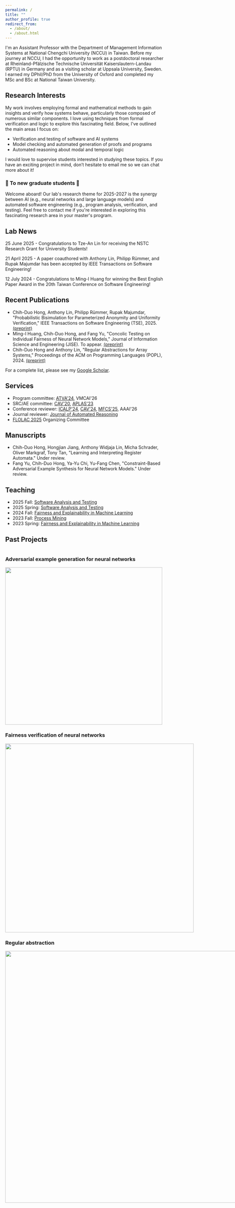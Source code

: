 ```yaml
---
permalink: /
title: ""
author_profile: true
redirect_from: 
  - /about/
  - /about.html
---
```


I'm an Assistant Professor with the Department of Management Information Systems at National Chengchi University (NCCU) in Taiwan. Before my journey at NCCU, I had the opportunity to work as a postdoctoral researcher at Rheinland-Pfälzische Technische Universität Kaiserslautern-Landau (RPTU) in Germany and as a visiting scholar at Uppsala University, Sweden. I earned my DPhil/PhD from the University of Oxford and completed my MSc and BSc at National Taiwan University.

Research Interests
-----
My work involves employing formal and mathematical methods to gain insights and verify how systems behave, particularly those composed of numerous similar components. I love using techniques from formal verification and logic to explore this fascinating field. Below, I've outlined the main areas I focus on:

- Verification and testing of software and AI systems
- Model checking and automated generation of proofs and programs
- Automated reasoning about modal and temporal logic

I would love to supervise students interested in studying these topics. If you have an exciting project in mind, don’t hesitate to email me so we can chat more about it!

### 🚀 To new graduate students 🚀

Welcome aboard! Our lab's research theme for 2025-2027 is the synergy between AI (e.g., neural networks and large language models) and automated software engineering (e.g., program analysis, verification, and testing). Feel free to contact me if you're interested in exploring this fascinating research area in your master's program.

Lab News
-----
25 June 2025 - Congratulations to Tze-An Lin for receiving the NSTC Research Grant for University Students!

21 April 2025 - A paper coauthored with Anthony Lin, Philipp Rümmer, and Rupak Majumdar has been accepted by IEEE Transactions on Software Engineering!

12 July 2024 - Congratulations to Ming-I Huang for winning the Best English Paper Award in the 20th Taiwan Conference on Software Engineering! 

Recent Publications
-----
- Chih-Duo Hong, Anthony Lin, Philipp Rümmer, Rupak Majumdar, "Probabilistic Bisimulation for Parameterized Anonymity and Uniformity Verification," IEEE Transactions on Software Engineering (TSE), 2025. [(preprint)](https://arxiv.org/abs/2505.09963)
- Ming-I Huang, Chih-Duo Hong, and Fang Yu, "Concolic Testing on Individual Fairness of Neural Network Models," Journal of Information Science and Engineering (JISE). To appear. [(preprint)](https://chihduo.github.io/files/Concolic_Testing_of_DNN_Fairness.pdf)
- Chih-Duo Hong and Anthony Lin, "Regular Abstractions for Array Systems," Proceedings of the ACM on Programming Languages (POPL), 2024. [(preprint)](https://arxiv.org/abs/2401.02618)

For a complete list, please see my [Google Scholar](https://scholar.google.com.tw/citations?user=Mnc26mEAAAAJ).

Services
-----

- Program committee: [ATVA'24](https://atva-conference.org/2024/organization/), VMCAI'26
- SRC/AE committee: [CAV'20](https://i-cav.org/2020/), [APLAS'23](https://conf.researchr.org/home/aplas-2023)
- Conference reviewer: [ICALP'24](https://compose.ioc.ee/icalp2024/#icalp), [CAV'24](https://i-cav.org/2024/), [MFCS'25](https://mfcs2025.mimuw.edu.pl/), AAAI'26
- Journal reviewer: [Journal of Automated Reasoning](https://link.springer.com/journal/10817)
- [FLOLAC 2025](https://flolac.iis.sinica.edu.tw/zh/2025/) Organizing Committee

Manuscripts
----
- Chih-Duo Hong, Hongjian Jiang, Anthony Widjaja Lin, Micha Schrader, Oliver Markgraf, Tony Tan, "Learning and Interpreting Register Automata." Under review.
- Fang Yu, Chih-Duo Hong, Ya-Yu Chi, Yu-Fang Chen, "Constraint-Based Adversarial Example Synthesis for Neural Network Models." Under review.

Teaching
-----
- 2025 Fall: [Software Analysis and Testing](https://newdoc.nccu.edu.tw/teaschm/1141/schmPrv.jsp-yy=114&smt=1&num=306717&gop=00&s=1.html)
- 2025 Spring: [Software Analysis and Testing](https://newdoc.nccu.edu.tw/teaschm/1132/schmPrv.jsp-yy=113&smt=2&num=306717&gop=00&s=1.html)
- 2024 Fall: [Fairness and Explainability in Machine Learning](https://newdoc.nccu.edu.tw/teaschm/1131/schmPrv.jsp-yy=113&smt=1&num=356814&gop=00&s=1.html)
- 2023 Fall: [Process Mining](https://newdoc.nccu.edu.tw/teaschm/1121/schmPrv.jsp-yy=112&smt=1&num=356359&gop=00&s=1.html)
- 2023 Spring: [Fairness and Explainability in Machine Learning](https://sites.google.com/view/aisd2023)

Past Projects
----
<div>
<div style="float:left;">
<h3>Adversarial example generation for neural networks</h3>
<img src="https://chihduo.github.io/files/pyct_adv_bg.png" width="500px" />
</div>

<div style="float:left">
<h3>Fairness verification of neural networks</h3>
<img src="https://chihduo.github.io/files/pyfair.png" width="600px" />
</div>

<div style="float:left">
<h3>Regular abstraction</h3>
<img src="https://chihduo.github.io/files/reg_abs.png" width="800px" />
</div>
</div>
<div style="clear:both"></div>
